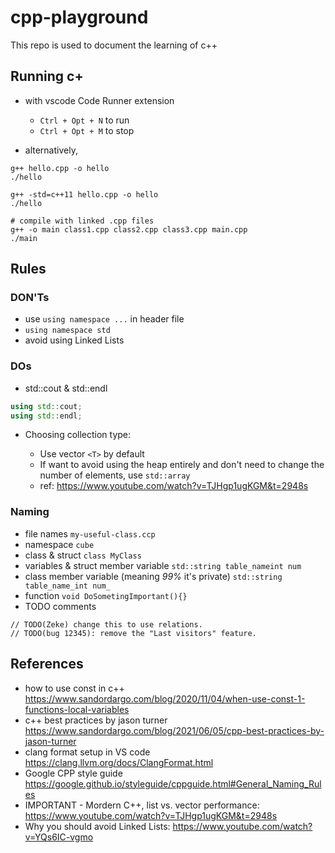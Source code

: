 # cpp-playground

This repo is used to document the learning of c++

## Running c+

* with vscode Code Runner extension

  * `Ctrl + Opt + N` to run
  * `Ctrl + Opt + M` to stop
* alternatively,

```
g++ hello.cpp -o hello
./hello

g++ -std=c++11 hello.cpp -o hello
./hello

# compile with linked .cpp files
g++ -o main class1.cpp class2.cpp class3.cpp main.cpp
./main
```

## Rules

### DON'Ts

* use `using namespace ...` in header file
* `using namespace std`
* avoid using Linked Lists

### DOs

* std::cout & std::endl

```cpp
using std::cout;
using std::endl;
```

* Choosing collection type:

  * Use vector `<T>` by default
  * If want to avoid using the heap entirely and don't need to change the number of elements, use `std::array`
  * ref: https://www.youtube.com/watch?v=TJHgp1ugKGM&t=2948s

### Naming

* file names `my-useful-class.ccp`
* namespace `cube`
* class & struct `class MyClass`
* variables & struct member variable `std::string table_nameint num`
* class member variable (meaning *99%* it's private) `std::string table_name_int num_`
* function `void DoSometingImportant(){}`
* TODO comments

```
// TODO(Zeke) change this to use relations.
// TODO(bug 12345): remove the "Last visitors" feature.
```

## References

* how to use const in c++ https://www.sandordargo.com/blog/2020/11/04/when-use-const-1-functions-local-variables
* c++ best practices by jason turner https://www.sandordargo.com/blog/2021/06/05/cpp-best-practices-by-jason-turner
* clang format setup in VS code https://clang.llvm.org/docs/ClangFormat.html
* Google CPP style guide https://google.github.io/styleguide/cppguide.html#General_Naming_Rules
* IMPORTANT - Mordern C++, list vs. vector performance: https://www.youtube.com/watch?v=TJHgp1ugKGM&t=2948s
* Why you should avoid Linked Lists: https://www.youtube.com/watch?v=YQs6IC-vgmo
